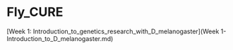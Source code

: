 # Fly_CURE

[Week 1: Introduction_to_genetics_research_with_D_melanogaster](Week 1-Introduction_to_D_melanogaster.md)
